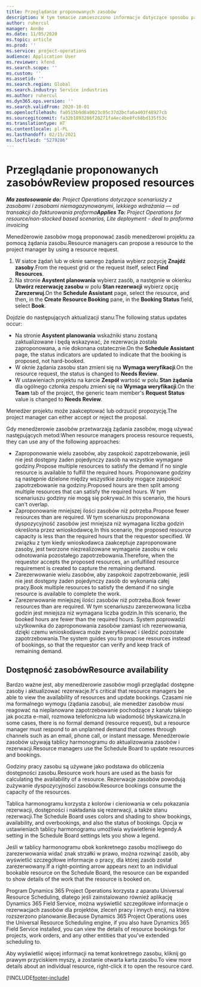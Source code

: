 ```yaml
---
title: Przeglądanie proponowanych zasobów
description: W tym temacie zamieszczono informacje dotyczące sposobu proponowania zasobów do projektu.
author: ruhercul
manager: AnnBe
ms.date: 11/05/2020
ms.topic: article
ms.prod: ''
ms.service: project-operations
audience: Application User
ms.reviewer: kfend
ms.search.scope: ''
ms.custom: ''
ms.assetid: ''
ms.search.region: Global
ms.search.industry: Service industries
ms.author: ruhercul
ms.dyn365.ops.version: ''
ms.search.validFrom: 2020-10-01
ms.openlocfilehash: fa0515b9d6a0023c05c37d2bcfa6a403f48927cb
ms.sourcegitcommit: fa32b1893286f20271fa4ec4be8fc68bd135f53c
ms.translationtype: HT
ms.contentlocale: pl-PL
ms.lasthandoff: 02/15/2021
ms.locfileid: "5279286"
---
```

# <a name="review-proposed-resources"></a><span data-ttu-id="bdcab-103">Przeglądanie proponowanych zasobów</span><span class="sxs-lookup"><span data-stu-id="bdcab-103">Review proposed resources</span></span>

<span data-ttu-id="bdcab-104">_**Ma zastosowanie do:** Project Operations dotyczące scenariuszy z zasobami i zasobami niemagazynowanymi, lekkiego wdrażania — od transakcji do fakturowania proforma_</span><span class="sxs-lookup"><span data-stu-id="bdcab-104">_**Applies To:** Project Operations for resource/non-stocked based scenarios, Lite deployment - deal to proforma invoicing_</span></span>

<span data-ttu-id="bdcab-105">Menedżerowie zasobów mogą proponować zasób menedżerowi projektu za pomocą żądania zasobu.</span><span class="sxs-lookup"><span data-stu-id="bdcab-105">Resource managers can propose a resource to the project manager by using a resource request.</span></span>

1. <span data-ttu-id="bdcab-106">W siatce żądań lub w oknie samego żądania wybierz pozycję **Znajdź zasoby**.</span><span class="sxs-lookup"><span data-stu-id="bdcab-106">From the request grid or the request itself, select **Find Resources**.</span></span>
2. <span data-ttu-id="bdcab-107">Na stronie **Asystent planowania** wybierz zasób, a następnie w okienku **Utwórz rezerwację zasobu** w polu **Stan rezerwacji** wybierz opcję **Zarezerwuj**.</span><span class="sxs-lookup"><span data-stu-id="bdcab-107">On the **Schedule Assistant** page, select the resource, and then, in the **Create Resource Booking** pane, in the **Booking Status** field, select **Book**.</span></span>

<span data-ttu-id="bdcab-108">Dojdzie do następujących aktualizacji stanu:</span><span class="sxs-lookup"><span data-stu-id="bdcab-108">The following status updates occur:</span></span>

- <span data-ttu-id="bdcab-109">Na stronie **Asystent planowania** wskaźniki stanu zostaną zaktualizowane i będą wskazywać, że rezerwacja została zaproponowana, a nie dokonana ostatecznie.</span><span class="sxs-lookup"><span data-stu-id="bdcab-109">On the **Schedule Assistant** page, the status indicators are updated to indicate that the booking is proposed, not hard-booked.</span></span>
- <span data-ttu-id="bdcab-110">W oknie żądania zasobu stan zmieni się na **Wymaga weryfikacji**.</span><span class="sxs-lookup"><span data-stu-id="bdcab-110">On the resource request, the status is changed to **Needs Review**.</span></span>
- <span data-ttu-id="bdcab-111">W ustawieniach projektu na karcie **Zespół** wartość w polu **Stan żądania** dla ogólnego członka zespołu zmieni się na **Wymaga weryfikacji**.</span><span class="sxs-lookup"><span data-stu-id="bdcab-111">On the **Team** tab of the project, the generic team member's **Request Status** value is changed to **Needs Review**.</span></span>

<span data-ttu-id="bdcab-112">Menedżer projektu może zaakceptować lub odrzucić propozycję.</span><span class="sxs-lookup"><span data-stu-id="bdcab-112">The project manager can either accept or reject the proposal.</span></span>

<span data-ttu-id="bdcab-113">Gdy menedżerowie zasobów przetwarzają żądania zasobów, mogą używać następujących metod:</span><span class="sxs-lookup"><span data-stu-id="bdcab-113">When resource managers process resource requests, they can use any of the following approaches:</span></span>

- <span data-ttu-id="bdcab-114">Zaproponowanie wielu zasobów, aby zaspokoić zapotrzebowanie, jeśli nie jest dostępny żaden pojedynczy zasób na wszystkie wymagane godziny.</span><span class="sxs-lookup"><span data-stu-id="bdcab-114">Propose multiple resources to satisfy the demand if no single resource is available to fulfill the required hours.</span></span> <span data-ttu-id="bdcab-115">Proponowane godziny są następnie dzielone między wszystkie zasoby mogące zaspokoić zapotrzebowanie na godziny.</span><span class="sxs-lookup"><span data-stu-id="bdcab-115">Proposed hours are then split among multiple resources that can satisfy the required hours.</span></span> <span data-ttu-id="bdcab-116">W tym scenariuszu godziny nie mogą się pokrywać.</span><span class="sxs-lookup"><span data-stu-id="bdcab-116">In this scenario, the hours can't overlap.</span></span>
- <span data-ttu-id="bdcab-117">Zaproponowanie mniejszej ilości zasobów niż potrzeba.</span><span class="sxs-lookup"><span data-stu-id="bdcab-117">Propose fewer resources than are required.</span></span> <span data-ttu-id="bdcab-118">W tym scenariuszu proponowana dyspozycyjność zasobów jest mniejsza niż wymagana liczba godzin określona przez wnioskodawcę.</span><span class="sxs-lookup"><span data-stu-id="bdcab-118">In this scenario, the proposed resource capacity is less than the required hours that the requestor specified.</span></span> <span data-ttu-id="bdcab-119">W związku z tym kiedy wnioskodawca zaakceptuje zaproponowane zasoby, jest tworzone niezrealizowane wymaganie zasobu w celu odnotowania pozostałego zapotrzebowania.</span><span class="sxs-lookup"><span data-stu-id="bdcab-119">Therefore, when the requestor accepts the proposed resources, an unfulfilled resource requirement is created to capture the remaining demand.</span></span>
- <span data-ttu-id="bdcab-120">Zarezerwowanie wielu zasobów, aby zaspokoić zapotrzebowanie, jeśli nie jest dostępny żaden pojedynczy zasób do wykonania całej pracy.</span><span class="sxs-lookup"><span data-stu-id="bdcab-120">Book multiple resources to satisfy the demand if no single resource is available to complete the work.</span></span>
- <span data-ttu-id="bdcab-121">Zarezerwowanie mniejszej ilości zasobów niż potrzeba.</span><span class="sxs-lookup"><span data-stu-id="bdcab-121">Book fewer resources than are required.</span></span> <span data-ttu-id="bdcab-122">W tym scenariuszu zarezerwowana liczba godzin jest mniejsza niż wymagana liczba godzin.</span><span class="sxs-lookup"><span data-stu-id="bdcab-122">In this scenario, the booked hours are fewer than the required hours.</span></span> <span data-ttu-id="bdcab-123">System poprowadzi użytkownika do zaproponowania zasobów zamiast ich rezerwowania, dzięki czemu wnioskodawca może zweryfikować i śledzić pozostałe zapotrzebowania.</span><span class="sxs-lookup"><span data-stu-id="bdcab-123">The system guides you to propose resources instead of bookings, so that the requestor can verify and keep track of remaining demand.</span></span>

## <a name="resource-availability"></a><span data-ttu-id="bdcab-124">Dostępność zasobów</span><span class="sxs-lookup"><span data-stu-id="bdcab-124">Resource availability</span></span>

<span data-ttu-id="bdcab-125">Bardzo ważne jest, aby menedżerowie zasobów mogli przeglądać dostępne zasoby i aktualizować rezerwacje.</span><span class="sxs-lookup"><span data-stu-id="bdcab-125">It's critical that resource managers be able to view the availability of resources and update bookings.</span></span> <span data-ttu-id="bdcab-126">Czasami nie ma formalnego wymogu (żądania zasobu), ale menedżer zasobów musi reagować na nieplanowane zapotrzebowanie pochodzące z kanału takiego jak poczta e-mail, rozmowa telefoniczna lub wiadomość błyskawiczna.</span><span class="sxs-lookup"><span data-stu-id="bdcab-126">In some cases, there is no formal demand (resource request), but a resource manager must respond to an unplanned demand that comes through channels such as an email, phone call, or instant message.</span></span> <span data-ttu-id="bdcab-127">Menedżerowie zasobów używają tablicy harmonogramu do aktualizowania zasobów i rezerwacji.</span><span class="sxs-lookup"><span data-stu-id="bdcab-127">Resource managers use the Schedule Board to update resources and bookings.</span></span>

<span data-ttu-id="bdcab-128">Godziny pracy zasobu są używane jako podstawa do obliczenia dostępności zasobu.</span><span class="sxs-lookup"><span data-stu-id="bdcab-128">Resource work hours are used as the basis for calculating the availability of a resource.</span></span> <span data-ttu-id="bdcab-129">Rezerwacje zasobów powodują zużywanie dyspozycyjności zasobów.</span><span class="sxs-lookup"><span data-stu-id="bdcab-129">Resource bookings consume the capacity of the resources.</span></span>

<span data-ttu-id="bdcab-130">Tablica harmonogramu korzysta z kolorów i cieniowania w celu pokazania rezerwacji, dostępności i nakładania się rezerwacji, a także stanu rezerwacji.</span><span class="sxs-lookup"><span data-stu-id="bdcab-130">The Schedule Board uses colors and shading to show bookings, availability, and overbookings, and also the status of bookings.</span></span> <span data-ttu-id="bdcab-131">Opcja w ustawieniach tablicy harmonogramu umożliwia wyświetlenie legendy.</span><span class="sxs-lookup"><span data-stu-id="bdcab-131">A setting in the Schedule Board settings lets you show a legend.</span></span>

<span data-ttu-id="bdcab-132">Jeśli w tablicy harmonogramu obok konkretnego zasobu możliwego do zarezerwowania widać znak strzałki w prawo, można rozwinąć zasób, aby wyświetlić szczegółowe informacje o pracy, dla której zasób został zarezerwowany.</span><span class="sxs-lookup"><span data-stu-id="bdcab-132">If a right-pointing arrow appears next to an individual bookable resource on the Schedule Board, the resource can be expanded to show details of the work that the resource is booked on.</span></span>

<span data-ttu-id="bdcab-133">Program Dynamics 365 Project Operations korzysta z aparatu Universal Resource Scheduling, dlatego jeśli zainstalowano również aplikację Dynamics 365 Field Service, można wyświetlić szczegółowe informacje o rezerwacjach zasobów dla projektów, zleceń pracy i innych encji, na które rozszerzono planowanie.</span><span class="sxs-lookup"><span data-stu-id="bdcab-133">Because Dynamics 365 Project Operations uses the Universal Resource Scheduling engine, if you also have Dynamics 365 Field Service installed, you can view the details of resource bookings for projects, work orders, and any other entities that you've extended scheduling to.</span></span>

<span data-ttu-id="bdcab-134">Aby wyświetlić więcej informacji na temat konkretnego zasobu, kliknij go prawym przyciskiem myszy, a zostanie otwarta karta zasobu.</span><span class="sxs-lookup"><span data-stu-id="bdcab-134">To view more details about an individual resource, right-click it to open the resource card.</span></span>



[!INCLUDE[footer-include](../includes/footer-banner.md)]